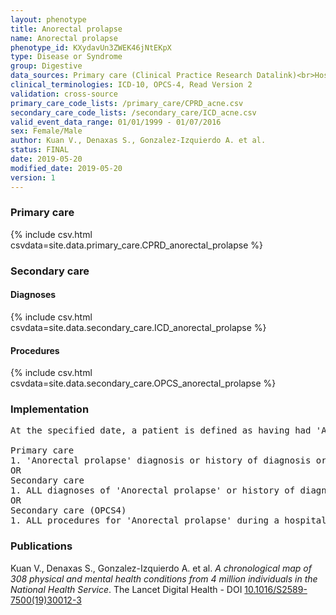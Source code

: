 ```yaml
---
layout: phenotype
title: Anorectal prolapse
name: Anorectal prolapse
phenotype_id: KXydavUn3ZWEK46jNtEKpX 
type: Disease or Syndrome
group: Digestive
data_sources: Primary care (Clinical Practice Research Datalink)<br>Hospitalizations (Hospital Episode Statistics) 
clinical_terminologies: ICD-10, OPCS-4, Read Version 2 
validation: cross-source
primary_care_code_lists: /primary_care/CPRD_acne.csv
secondary_care_code_lists: /secondary_care/ICD_acne.csv
valid_event_data_range: 01/01/1999 - 01/07/2016
sex: Female/Male
author: Kuan V., Denaxas S., Gonzalez-Izquierdo A. et al.
status: FINAL
date: 2019-05-20
modified_date: 2019-05-20
version: 1
---
```

### Primary care 
{% include csv.html csvdata=site.data.primary_care.CPRD_anorectal_prolapse %}
### Secondary care 
#### Diagnoses 
{% include csv.html csvdata=site.data.secondary_care.ICD_anorectal_prolapse %}
#### Procedures 
{% include csv.html csvdata=site.data.secondary_care.OPCS_anorectal_prolapse %}
### Implementation 
<pre>At the specified date, a patient is defined as having had 'Anorectal prolapse' IF they meet the criteria for any of the following on or before the specified date. The earliest date on which the individual meets any of the following criteria on or before the specified date is defined as the first event date:

Primary care
1. 'Anorectal prolapse' diagnosis or history of diagnosis or procedure during a consultation 
OR
Secondary care
1. ALL diagnoses of 'Anorectal prolapse' or history of diagnosis during a hospitalization
OR
Secondary care (OPCS4)
1. ALL procedures for 'Anorectal prolapse' during a hospitalization</pre> 
 
### Publications 
Kuan V., Denaxas S., Gonzalez-Izquierdo A. et al. _A chronological map of 308 physical and mental health conditions from 4 million individuals in the National Health Service_. The Lancet Digital Health - DOI <a href='https://www.thelancet.com/journals/landig/article/PIIS2589-7500(19)30012-3/fulltext'>10.1016/S2589-7500(19)30012-3</a>